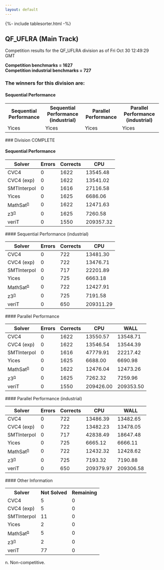```yaml
---
layout: default
---
```

{%- include tablesorter.html -%}

##  QF_UFLRA (Main Track)

Competition results for the QF_UFLRA division as of Fri Oct 30 12:49:29 GMT

**Competition benchmarks = 1627** 
**<br/>Competition industrial benchmarks = 727** 

### The winners for this division are: 
#### Sequential Performance
<table>
<tr>
<th class="center">Sequential Performance</th>
<th class="center">Sequential Performance (industrial)</th>
<th class="center">Parallel Performance</th>
<th class="center">Parallel Performance (industrial)</th>
</tr>
<tr class="center">
<td>Yices</td>
<td>Yices</td>
<td>Yices</td>
<td>Yices</td>
</tr>
</table>
### Division COMPLETE
 




#### Sequential Performance
<table id="sequential" class="result sorted">
<thead>
<tr>
<th class="center">Solver</th><th class="center">Errors</th>
<th class="center">Corrects</th>
<th class="center">CPU</th>
</tr>
</thead>
<tr>
<td>CVC4</td>
<td class="right">0</td>
<td class="right">1622</td>
<td class="right">13545.48</td>
</tr>
<tr>
<td>CVC4 (exp)</td>
<td class="right">0</td>
<td class="right">1622</td>
<td class="right">13541.02</td>
</tr>
<tr>
<td>SMTInterpol</td>
<td class="right">0</td>
<td class="right">1616</td>
<td class="right">27116.58</td>
</tr>
<tr>
<td>Yices</td>
<td class="right">0</td>
<td class="right">1625</td>
<td class="right">6686.06</td>
</tr>
<tr>
<td><span class="non-competing-grey">MathSat<sup><a href="#fn">n</a></sup></span></td>
<td class="right">0</td>
<td class="right">1622</td>
<td class="right">12471.63</td>
</tr>
<tr>
<td><span class="non-competing-grey">z3<sup><a href="#fn">n</a></sup></span></td>
<td class="right">0</td>
<td class="right">1625</td>
<td class="right">7260.58</td>
</tr>
<tr>
<td>veriT</td>
<td class="right">0</td>
<td class="right">1550</td>
<td class="right">209357.32</td>
</tr>
</table>
#### Sequential Performance (industrial)
<table id="sequentiali" class="result sorted">
<thead>
<tr>
<th class="center">Solver</th><th class="center">Errors</th>
<th class="center">Corrects</th>
<th class="center">CPU</th>
</tr>
</thead>
<tr>
<td>CVC4</td>
<td class="right">0</td>
<td class="right">722</td>
<td class="right">13481.30</td>
</tr>
<tr>
<td>CVC4 (exp)</td>
<td class="right">0</td>
<td class="right">722</td>
<td class="right">13476.71</td>
</tr>
<tr>
<td>SMTInterpol</td>
<td class="right">0</td>
<td class="right">717</td>
<td class="right">22201.89</td>
</tr>
<tr>
<td>Yices</td>
<td class="right">0</td>
<td class="right">725</td>
<td class="right">6663.18</td>
</tr>
<tr>
<td><span class="non-competing-grey">MathSat<sup><a href="#fn">n</a></sup></span></td>
<td class="right">0</td>
<td class="right">722</td>
<td class="right">12427.91</td>
</tr>
<tr>
<td><span class="non-competing-grey">z3<sup><a href="#fn">n</a></sup></span></td>
<td class="right">0</td>
<td class="right">725</td>
<td class="right">7191.58</td>
</tr>
<tr>
<td>veriT</td>
<td class="right">0</td>
<td class="right">650</td>
<td class="right">209311.29</td>
</tr>
</table>
#### Parallel Performance
<table id="parallel" class="result sorted">
<thead>
<tr>
<th class="center">Solver</th><th class="center">Errors</th>
<th class="center">Corrects</th>
<th class="center">CPU</th>
<th class="center">WALL</th>
</tr>
</thead>
<tr>
<td>CVC4</td>
<td class="right">0</td>
<td class="right">1622</td>
<td class="right">13550.57</td>
<td class="right">13548.71</td>
</tr>
<tr>
<td>CVC4 (exp)</td>
<td class="right">0</td>
<td class="right">1622</td>
<td class="right">13546.54</td>
<td class="right">13544.39</td>
</tr>
<tr>
<td>SMTInterpol</td>
<td class="right">0</td>
<td class="right">1616</td>
<td class="right">47779.91</td>
<td class="right">22217.42</td>
</tr>
<tr>
<td>Yices</td>
<td class="right">0</td>
<td class="right">1625</td>
<td class="right">6688.00</td>
<td class="right">6690.98</td>
</tr>
<tr>
<td><span class="non-competing-grey">MathSat<sup><a href="#fn">n</a></sup></span></td>
<td class="right">0</td>
<td class="right">1622</td>
<td class="right">12476.04</td>
<td class="right">12473.26</td>
</tr>
<tr>
<td><span class="non-competing-grey">z3<sup><a href="#fn">n</a></sup></span></td>
<td class="right">0</td>
<td class="right">1625</td>
<td class="right">7262.32</td>
<td class="right">7259.96</td>
</tr>
<tr>
<td>veriT</td>
<td class="right">0</td>
<td class="right">1550</td>
<td class="right">209426.00</td>
<td class="right">209353.50</td>
</tr>

</table>
#### Parallel Performance (industrial)
<table id="paralleli" class="result sorted">
<thead>
<tr>
<th class="center">Solver</th><th class="center">Errors</th>
<th class="center">Corrects</th>
<th class="center">CPU</th>
<th class="center">WALL</th>
</tr>
</thead>
<tr>
<td>CVC4</td>
<td class="right">0</td>
<td class="right">722</td>
<td class="right">13486.39</td>
<td class="right">13482.65</td>
</tr>
<tr>
<td>CVC4 (exp)</td>
<td class="right">0</td>
<td class="right">722</td>
<td class="right">13482.23</td>
<td class="right">13478.05</td>
</tr>
<tr>
<td>SMTInterpol</td>
<td class="right">0</td>
<td class="right">717</td>
<td class="right">42838.49</td>
<td class="right">18647.48</td>
</tr>
<tr>
<td>Yices</td>
<td class="right">0</td>
<td class="right">725</td>
<td class="right">6665.12</td>
<td class="right">6666.11</td>
</tr>
<tr>
<td><span class="non-competing-grey">MathSat<sup><a href="#fn">n</a></sup></span></td>
<td class="right">0</td>
<td class="right">722</td>
<td class="right">12432.32</td>
<td class="right">12428.62</td>
</tr>
<tr>
<td><span class="non-competing-grey">z3<sup><a href="#fn">n</a></sup></span></td>
<td class="right">0</td>
<td class="right">725</td>
<td class="right">7193.32</td>
<td class="right">7190.88</td>
</tr>
<tr>
<td>veriT</td>
<td class="right">0</td>
<td class="right">650</td>
<td class="right">209379.97</td>
<td class="right">209306.58</td>
</tr>

</table>
#### Other Information
<table>
<tr>
<th class="center">Solver</th>
<th class="center">Not Solved</th>
<th class="center">Remaining</th>
</tr>
<tr>
<td>CVC4</td>
<td class="right">5</td>
<td class="right">0</td>
</tr>
<tr>
<td>CVC4 (exp)</td>
<td class="right">5</td>
<td class="right">0</td>
</tr>
<tr>
<td>SMTInterpol</td>
<td class="right">11</td>
<td class="right">0</td>
</tr>
<tr>
<td>Yices</td>
<td class="right">2</td>
<td class="right">0</td>
</tr>
<tr>
<td><span class="non-competing-grey">MathSat<sup><a href="#fn">n</a></sup></span></td>
<td class="right">5</td>
<td class="right">0</td>
</tr>
<tr>
<td><span class="non-competing-grey">z3<sup><a href="#fn">n</a></sup></span></td>
<td class="right">2</td>
<td class="right">0</td>
</tr>
<tr>
<td>veriT</td>
<td class="right">77</td>
<td class="right">0</td>
</tr>
</table>

<span id="fn"> n. Non-competitive.</span>

